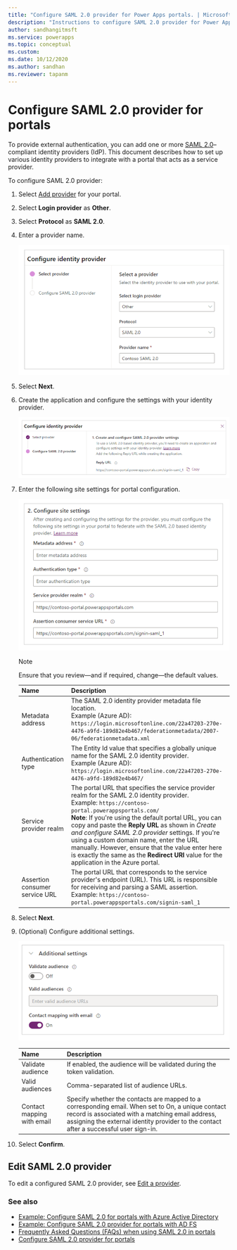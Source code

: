 ```yaml
---
title: "Configure SAML 2.0 provider for Power Apps portals. | MicrosoftDocs"
description: "Instructions to configure SAML 2.0 provider for Power Apps portals."
author: sandhangitmsft
ms.service: powerapps
ms.topic: conceptual
ms.custom: 
ms.date: 10/12/2020
ms.author: sandhan
ms.reviewer: tapanm
---
```


# Configure SAML 2.0 provider for portals

To provide external authentication, you can add one or more [SAML 2.0](https://docs.oasis-open.org/security/saml/Post2.0/sstc-saml-tech-overview-2.0-cd-02.html)–compliant identity providers (IdP). This document describes how to set up various identity providers to integrate with a portal that acts as a service provider.  

To configure SAML 2.0 provider:

1. Select [Add provider](use-simplified-authentication-configuration.md#add-configure-or-delete-an-identity-provider) for your portal.

1. Select **Login provider** as **Other**.

1. Select **Protocol** as **SAML 2.0**.

1. Enter a provider name.

    ![Provider name](media/authentication/saml2-provider-name.png "Provider name")

1. Select **Next**.

1. Create the application and configure the settings with your identity provider.

    ![Create SAML 2.0 application](media/authentication/step-1-saml2.png "Create SAML 2.0 application")

1. Enter the following site settings for portal configuration.

    ![Configure SAML 2.0 site settings](media/authentication/saml2-site-settings.png "Configure SAML 2.0 site settings")

    > [!NOTE]
    > Ensure that you review&mdash;and if required, change&mdash;the default values.

    | Name | Description |
    | - | - |
    | Metadata address | The SAML 2.0 identity provider metadata file location. <br> Example (Azure AD): `https://login.microsoftonline.com/22a47203-270e-4476-a9fd-189d82e4b467/federationmetadata/2007-06/federationmetadata.xml` |
    | Authentication type | The Entity Id value that specifies a globally unique name for the SAML 2.0 identity provider. <br> Example (Azure AD): `https://login.microsoftonline.com/22a47203-270e-4476-a9fd-189d82e4b467/` |
    | Service provider realm | The portal URL that specifies the service provider realm for the SAML 2.0 identity provider. <br> Example: `https://contoso-portal.powerappsportals.com/` <br> **Note**: If you're using the default portal URL, you can copy and paste the **Reply URL** as shown in *Create and configure SAML 2.0 provider* settings. If you're using a custom domain name, enter the URL manually. However, ensure that the value enter here is exactly the same as the **Redirect URI** value for the application in the Azure portal. |
    | Assertion consumer service URL | The portal URL that corresponds to the service provider's endpoint (URL). This URL is responsible for receiving and parsing a SAML assertion. <br> Example: `https://contoso-portal.powerappsportals.com/signin-saml_1` |

1. Select **Next**.

1. (Optional) Configure additional settings.

    ![Additional settings](media/authentication/saml2-site-settings-additional.png "Additional settings")

    | Name | Description
    | - | - |
    | Validate audience | If enabled, the audience will be validated during the token validation. |
    | Valid audiences | Comma-separated list of audience URLs. |
    | Contact mapping with email | Specify whether the contacts are mapped to a corresponding email. When set to On, a unique contact record is associated with a matching email address, assigning the external identity provider to the contact after a successful user sign-in. |

1. Select **Confirm**.

## Edit SAML 2.0 provider

To edit a configured SAML 2.0 provider, see [Edit a provider](use-simplified-authentication-configuration.md#edit-a-provider).

### See also

- [Example: Configure SAML 2.0 for portals with Azure Active Directory](configure-saml2-settings-azure-ad.md)
- [Example: Configure SAML 2.0 provider for portals with AD FS](configure-saml2-settings.md)
- [Frequently Asked Questions (FAQs) when using SAML 2.0 in portals](configure-saml2-faqs.md)
- [Configure SAML 2.0 provider for portals](configure-saml2-provider.md)

